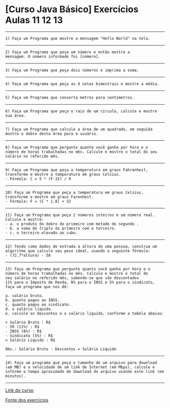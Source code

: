 # [Curso Java Básico] Exercícios Aulas 11 12 13
***
	1) Faça um Programa que mostre a mensagem "Hello World" na tela. 

***

	2) Faça um Programa que peça um número e então mostre a
	mensagem. O número informado foi [número]. 

***

	3) Faça um Programa que peça dois números e imprima a soma.

***

	4) Faça um Programa que peça as 4 notas bimestrais e mostre a média. 

***

	5) Faça um Programa que converta metros para centímetros. 

***

	6) Faça um Programa que peça o raio de um círculo, calcule e mostre sua área.

***
 
	7) Faça um Programa que calcule a área de um quadrado, em seguida 
	mostre o dobro desta área para o usuário. 

***

	8) Faça um Programa que pergunte quanto você ganha por hora e o 
	número de horas trabalhadas no mês. Calcule e mostre o total do seu
	salário no referido mês.

***
	
	9) Faça um Programa que peça a temperatura em graus Fahrenheit, 
	transforme e mostre a temperatura em graus Celsius.
	- Fórmula: C = 5 * (F-32) / 9

***

	10) Faça um Programa que peça a temperatura em graus Celsius, 
	transforme e mostre em graus Farenheit. 
	- Fórmula: F = (C * 1.8) + 32

***

	11) Faça um Programa que peça 2 números inteiros e um número real.
	Calcule e mostre: 
	- a. o produto do dobro do primeiro com metade do segundo . 
	- b. a soma do triplo do primeiro com o terceiro. 
	- c. o terceiro elevado ao cubo. 

***

	12) Tendo como dados de entrada a altura de uma pessoa, construa um 
	algoritmo que calcule seu peso ideal, usando a seguinte fórmula: 
	- (72.7*altura) - 58
 
***
 
    13) Faça um Programa que pergunte quanto você ganha por hora e o 
    número de horas trabalhadas no mês. Calcule e mostre o total do 
    seu salário no referido mês, sabendo-se que são descontados 
    11% para o Imposto de Renda, 8% para o INSS e 5% para o sindicato, 
    faça um programa que nos dê:

    a. salário bruto.
    b. quanto pagou ao INSS.
    c. quanto pagou ao sindicato.
    d. o salário líquido.
    e. calcule os descontos e o salário líquido, conforme a tabela abaixo:

    + Salário Bruto : R$
    - IR (11%) : R$
    - INSS (8%) : R$
    - Sindicato (5%) : R$
    = Salário Liquido : R$

    Obs.: Salário Bruto - Descontos = Salário Líquido

***

	14) Faça um programa que peça o tamanho de um arquivo para download 
	(em MB) e a velocidade de um link de Internet (em Mbps), calcule e
	informe o tempo aproximado de download do arquivo usando este link (em minutos).

***
[Link do curso](https://www.youtube.com/playlist?list=PLGxZ4Rq3BOBq0KXHsp5J3PxyFaBIXVs3r)

[Fonte dos exercícios](http://wiki.python.org.br//EstruturaSequencial)
